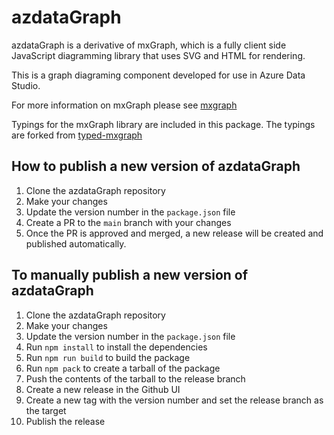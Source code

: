 azdataGraph
=======

azdataGraph is a derivative of mxGraph, which is a fully client side JavaScript diagramming library that uses SVG and HTML for rendering.

This is a graph diagraming component developed for use in Azure Data Studio.

For more information on mxGraph please see [mxgraph](https://github.com/jgraph/mxgraph)

Typings for the mxGraph library are included in this package. The typings are forked from [typed-mxgraph](https://github.com/typed-mxgraph/typed-mxgraph)

## How to publish a new version of azdataGraph

1. Clone the azdataGraph repository
2. Make your changes
3. Update the version number in the `package.json` file
4. Create a PR to the `main` branch with your changes
5. Once the PR is approved and merged, a new release will be created and published automatically.

## To manually publish a new version of azdataGraph
1. Clone the azdataGraph repository
1. Make your changes
1. Update the version number in the `package.json` file
1. Run `npm install` to install the dependencies
1. Run `npm run build` to build the package
1. Run `npm pack` to create a tarball of the package
1. Push the contents of the tarball to the release branch
1. Create a new release in the Github UI
1. Create a new tag with the version number and set the release branch as the target
1. Publish the release

